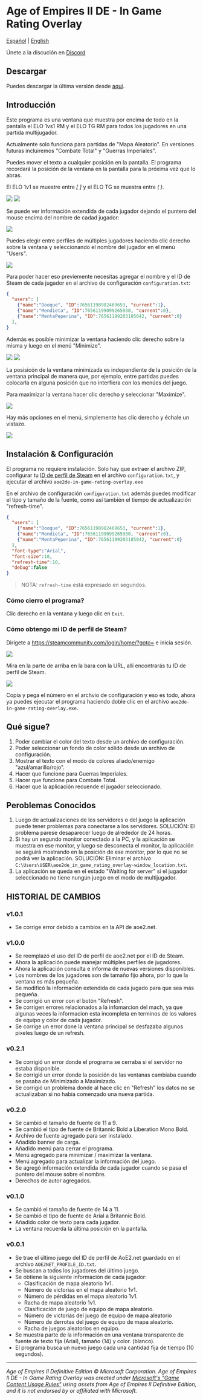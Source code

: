 # Age of Empires II DE - In Game Rating Overlay

[Español](./README.es.md) | [English](./README.md)

Únete a la discución en [Discord](https://discord.gg/5Ke9Fa5G5x)

## Descargar

Puedes descargar la última versión desde [aquí](https://github.com/Dooque/aoe2-de-in-game-rating-overlay/archive/refs/tags/v1.0.1.zip).

## Introducción

Este programa es una ventana que muestra por encima de todo en la pantalla el ELO 1vs1 RM y el ELO TG RM para todos los jugadores en una partida multijugador.

Actualmente solo funciona para partidas de "Mapa Aleatorio". En versiones futuras incluiremos "Combate Total" y "Guerras Imperiales".

Puedes mover el texto a cualquier posición en la pantalla. El programa recordará la posición de la ventana en la pantalla para la próxima vez que lo abras.

El ELO 1v1 se muestre entre *[ ]* y el ELO TG se muestra entre *( )*.

![](./res/image-1.png)
![](./res/image-2.png)

Se puede ver información extendida de cada jugador dejando el puntero del mouse encima del nombre de cadad jugador:

![](./res/image-3.png)

Puedes elegir entre perfiles de múltiples jugadores haciendo clic derecho sobre la ventana y seleccionando el nombre del jugador en el menú "Users".

![](./res/image-4.png)

Para poder hacer eso previemente necesitas agregar el nombre y el ID de Steam de cada jugador en el archivo de configuración `configuration.txt`:

```json
{
  "users": [
    {"name":"Dooque", "ID":76561198982469653, "current":1},
    {"name":"Mendieta", "ID":76561199099265930, "current":0},
    {"name":"MentaPeperina", "ID":76561199203185042, "current":0}
  ],
}
```

Además es posible minimizar la ventana haciendo clic derecho sobre la misma y luego en el menú "Minimize".

![](./res/image-5.png)
![](./res/image-6.png)

La posisicón de la ventana minimizada es independiente de la posición de la ventana principal de manera que, por ejemplo, entre partidas puedes colocarla en alguna posición que no interfiera con los menúes del juego.

Para maximizar la ventana hacer clic derecho y seleccionar "Maximize".

![](./res/image-7.png)

Hay más opciones en el menú, simplemente has clic derecho y échale un vistazo.

![](./res/image-8.png)

## Instalación & Configuración

El programa no requiere instalación. Solo hay que extraer el archivo ZIP, configurar tu [ID de perfil de Steam](https://steamcommunity.com/login/home/?goto=) en el archivo `configuration.txt`, y ejecutar el archivo `aoe2de-in-game-rating-overlay.exe`

En el archivo de configuración `configuration.txt` además puedes modificar el tipo y tamaño de la fuente, como así también el tiempo de actualización "refresh-time".

```json
{
  "users": [
    {"name":"Dooque", "ID":76561198982469653, "current":1},
    {"name":"Mendieta", "ID":76561199099265930, "current":0},
    {"name":"MentaPeperina", "ID":76561199203185042, "current":0}
  ],
  "font-type":"Arial",
  "font-size":10,
  "refresh-time":10,
  "debug":false
}
```

> NOTA: `refresh-time` está expresado en segundos.

### Cómo cierro el programa?

Clic derecho en la ventana y luego clic en `Exit`.

### Cómo obtengo mi ID de perfil de Steam?

Dirígete a https://steamcommunity.com/login/home/?goto= e inicia sesión.

![](./res/image-9.png)

Mira en la parte de arriba en la bara con la URL, allí encontrarás tu ID de perfil de Steam.

![](./res/image-10.png)

Copia y pega el número en el archvio de configuración y eso es todo, ahora ya puedes ejecutar el programa haciendo doble clic en el archivo `aoe2de-in-game-rating-overlay.exe`.

## Qué sigue?

1. Poder cambiar el color del texto desde un archivo de configuración.
2. Poder seleccionar un fondo de color sólido desde un archivo de configuración.
3. Mostrar el texto con el modo de colores aliado/enemigo "azul/amarillo/rojo".
4. Hacer que funcione para Guerras Imperiales.
5. Hacer que funcione para Combate Total.
6. Hacer que la aplicación recuende el jugador seleccionado.

## Peroblemas Conocidos

1. Luego de actualizaciones de los servidores o del juego la aplicación puede tener problemas para conectarse a los servidores. SOLUCIÓN: El problema parese desaparecer luego de alrededor de 24 horas.
2. Si hay un segundo monitor conectado a la PC, y la aplicación se muestra en ese monitor, y luego se desconecta el monitor, la aplicación se seguirá mostrando en la posición de ese monitor, por lo que no se podrá ver la aplicación. SOLUCIÓN: Eliminar el archivo `C:\Users\USER\aoe2de_in_game_rating_overlay-window_location.txt`.
3. La aplicación se queda en el estado "Waiting for server" si el jugador seleccionado no tiene nungún juego en el modo de multijugador.

## HISTORIAL DE CAMBIOS

### v1.0.1

* Se corrige error debido a cambios en la API de aoe2.net.

### v1.0.0

* Se reemplazó el uso del ID de perfil de aoe2.net por el ID de Steam.
* Ahora la aplicación puede manejar múltiples perfiles de jugadores.
* Ahora la aplicación consulta e informa de nuevas versiones disponibles.
* Los nombres de los jugadores son de tamaño fijo ahora, por lo que la ventana es más pequeña.
* Se modificó la información extendida de cada jugado para que sea más pequeña.
* Se corrigió un error con el botón "Refresh".
* Se corrigen errores relacionados a la infomarcion del mach, ya que algunas veces la informacion esta incompleta en terminos de los valores de equipo y color de cada jugador.
* Se corrige un error done la ventana principal se desfazaba algunos pixeles luego de un refresh.

### v0.2.1

* Se corrigió un error donde el programa se cerraba si el servidor no estaba disponible.
* Se corrigió un error donde la posición de las ventanas cambiaba cuando se pasaba de Minimizado a Maximizado.
* Se corrigió un problema donde al hace clic en "Refresh" los datos no se actualizaban si no había comenzado una nueva partida.

### v0.2.0

* Se cambió el tamaño de fuente de 11 a 9.
* Se cambió el tipo de fuente de Britannic Bold a Liberation Mono Bold.
* Archivo de fuente agregado para ser instalado.
* Añadido banner de carga.
* Añadido menú para cerrar el programa.
* Menú agregado para minimizar / maximizar la ventana.
* Menú agregado para actualizar la información del juego.
* Se agregó información extendida de cada jugador cuando se pasa el puntero del mouse sobre el nombre.
* Derechos de autor agregados.

### v0.1.0

* Se cambió el tamaño de fuente de 14 a 11.
* Se cambió el tipo de fuente de Arial a Britannic Bold.
* Añadido color de texto para cada jugador.
* La ventana recuerda la última posición en la pantalla.

### v0.0.1

* Se trae el último juego del ID de perfil de AoE2.net guardado en el archivo `AOE2NET_PROFILE_ID.txt`.
* Se buscan a todos los jugadores del último juego.
* Se obtiene la siguiente información de cada jugador:
   * Clasificación de mapa aleatorio 1v1.
   * Número de victorias en el mapa aleatorio 1v1.
   * Número de pérdidas en el mapa aleatorio 1v1.
   * Racha de mapa aleatorio 1v1.
   * Clasificación de juego de equipo de mapa aleatorio.
   * Número de victorias del juego de equipo de mapa aleatorio
   * Número de derrotas del juego de equipo de mapa aleatorio.
   * Racha de juegos aleatorios en equipo.
* Se muestra parte de la información en una ventana transparente de fuente de texto fija (Arial), tamaño (14) y color. (blanco).
* El programa busca un nuevo juego cada una cantidad fija de tiempo (10 segundos).

- - -

*Age of Empires II Definitive Edition © Microsoft Corporation. Age of Empires II DE - In Game Rating Overlay was created under [Microsoft's "Game Content Usage Rules"](https://www.xbox.com/en-US/developers/rules) using assets from Age of Empires II Definitive Edition, and it is not endorsed by or affiliated with Microsoft.*
